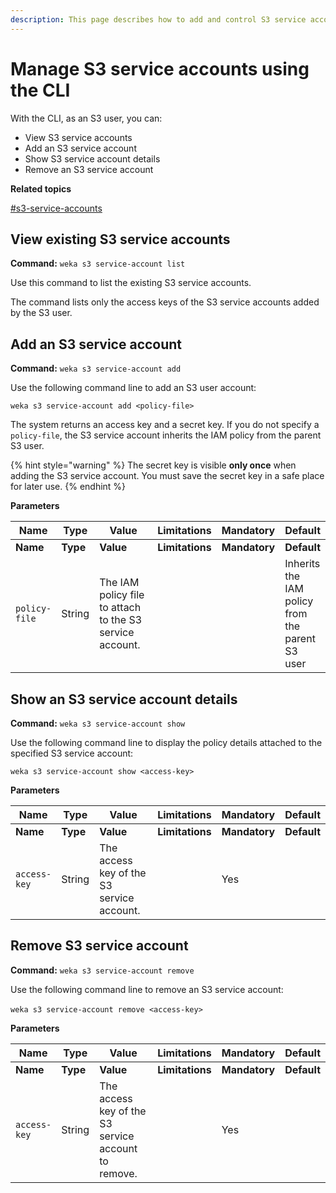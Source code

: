 ```yaml
---
description: This page describes how to add and control S3 service accounts using the CLI.
---
```


# Manage S3 service accounts using the CLI

With the CLI, as an S3 user, you can:

* View S3 service accounts
* Add an S3 service account
* Show S3 service account details
* Remove an S3 service account

**Related topics**

[#s3-service-accounts](./#s3-service-accounts "mention")

## View existing S3 service accounts

**Command:** `weka s3 service-account list`

Use this command to list the existing S3 service accounts.

The command lists only the access keys of the S3 service accounts added by the S3 user.

## Add an S3 service account

**Command:** `weka s3 service-account add`

Use the following command line to add an S3 user account:

`weka s3 service-account add <policy-file>`

The system returns an access key and a secret key. If you do not specify a `policy-file`, the S3 service account inherits the IAM policy from the parent S3 user.

{% hint style="warning" %}
The secret key is visible **only once** when adding the S3 service account. You must save the secret key in a safe place for later use.
{% endhint %}

**Parameters**

<table data-header-hidden><thead><tr><th>Name</th><th>Type</th><th width="168">Value</th><th>Limitations</th><th>Mandatory</th><th>Default</th></tr></thead><tbody><tr><td><strong>Name</strong></td><td><strong>Type</strong></td><td><strong>Value</strong></td><td><strong>Limitations</strong></td><td><strong>Mandatory</strong></td><td><strong>Default</strong></td></tr><tr><td><code>policy-file</code></td><td>String</td><td>The IAM policy file to attach to the S3 service account.</td><td></td><td></td><td>Inherits the IAM policy from the parent S3 user</td></tr></tbody></table>



## Show an S3 service account details

**Command:** `weka s3 service-account show`

Use the following command line to display the policy details attached to the specified S3 service account:

`weka s3 service-account show <access-key>`

**Parameters**

<table data-header-hidden><thead><tr><th>Name</th><th>Type</th><th width="168">Value</th><th>Limitations</th><th>Mandatory</th><th>Default</th></tr></thead><tbody><tr><td><strong>Name</strong></td><td><strong>Type</strong></td><td><strong>Value</strong></td><td><strong>Limitations</strong></td><td><strong>Mandatory</strong></td><td><strong>Default</strong></td></tr><tr><td><code>access-key</code></td><td>String</td><td>The access key of the S3 service account.</td><td></td><td>Yes</td><td></td></tr></tbody></table>

## Remove S3 service account <a href="#creating-a-new-iam-policies" id="creating-a-new-iam-policies"></a>

**Command:** `weka s3 service-account remove`

Use the following command line to remove an S3 service account:‌

`weka s3 service-account remove <access-key>`‌

**Parameters**

<table data-header-hidden><thead><tr><th>Name</th><th>Type</th><th width="168">Value</th><th>Limitations</th><th>Mandatory</th><th>Default</th></tr></thead><tbody><tr><td><strong>Name</strong></td><td><strong>Type</strong></td><td><strong>Value</strong></td><td><strong>Limitations</strong></td><td><strong>Mandatory</strong></td><td><strong>Default</strong></td></tr><tr><td><code>access-key</code></td><td>String</td><td>The access key of the S3 service account to remove.</td><td></td><td>Yes</td><td></td></tr></tbody></table>

